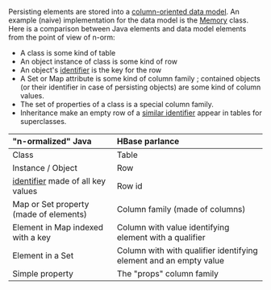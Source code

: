 Persisting elements are stored into a [column-oriented data model](http://wiki.n-orm.googlecode.com/hg/storage/apidocs/com/googlecode/n_orm/storeapi/Store.html). An example (naive) implementation for the data model is the [Memory](http://code.google.com/p/n-orm/source/browse/storage/src/main/java/com/googlecode/n_orm/memory/Memory.java) class. Here is a comparison between Java elements and data model elements from the point of view of n-orm:
  * A class is some kind of table
  * An object instance of class is some kind of row
  * An object's [identifier](http://wiki.n-orm.googlecode.com/hg/storage/apidocs/com/googlecode/n_orm/PersistingElement.html#getIdentifier()) is the key for the row
  * A Set or Map attribute is some kind of column family ; contained objects (or their identifier in case of persisting objects) are some kind of column values.
  * The set of properties of a class is a special column family.
  * Inheritance make an empty row of a [similar identifier](http://wiki.n-orm.googlecode.com/hg/storage/apidocs/com/googlecode/n_orm/PersistingElement.html#getFullIdentifier()) appear in tables for superclasses.

| **"n-ormalized" Java** | **HBase parlance** |
|:-----------------------|:-------------------|
| Class                  | Table              |
| Instance / Object      | Row                |
|[identifier](http://wiki.n-orm.googlecode.com/hg/storage/apidocs/com/googlecode/n_orm/PersistingElement.html#getIdentifier()) made of all key values | Row id             |
| Map or Set property (made of elements) | Column family (made of columns) |
| Element in Map indexed with a key | Column with value identifying element with a qualifier |
| Element in a Set       | Column with with qualifier identifying element and an empty value |
| Simple property        | The "props" column family |